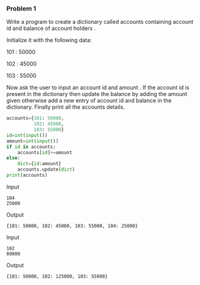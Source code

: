 ### Problem 1

Write a program to create a dictionary called accounts containing account id and balance of account holders . 

Initialize it with the following data:

101 : 50000

102 : 45000

103 : 55000

Now ask the user to input an account id and amount . If the account id is present in the dictionary then update the balance by adding the amount given otherwise add a new entry of account id and balance in the dictionary. Finally 
print all the accounts details.

```python
accounts={101: 50000,
          102: 45000,
          103: 55000}
id=int(input())
amount=int(input())
if id in accounts:
    accounts[id]+=amount
else:
    dict={id:amount}
    accounts.update(dict)
print(accounts)
```
Input

```
104
25000
```
Output
```
{101: 50000, 102: 45000, 103: 55000, 104: 25000}
```
Input
```
102
80000
```
Output
```
{101: 50000, 102: 125000, 103: 55000}
```


